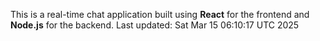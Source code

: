 This is a real-time chat application built using **React** for the frontend and **Node.js** for the backend.
Last updated: Sat Mar 15 06:10:17 UTC 2025

